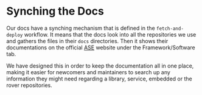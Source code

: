 # Synching the Docs

Our docs have a synching mechanism that is defined in the `fetch-and-deploy` workflow. It means that the docs look into all the repositories we use and gathers the files in their `docs` directories. Then it shows their documentations on the official [ASE](https://ase.vu.nl/) website under the Framework/Software tab.

We have designed this in order to keep the documentation all in one place, making it easier for newcomers and maintainers to search up any information they might need regarding a library, service, embedded or the rover repositories.